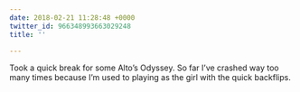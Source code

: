 ```yaml
---
date: 2018-02-21 11:28:48 +0000
twitter_id: 966348993663029248
title: ''

---
```

Took a quick break for some Alto’s Odyssey. So far I’ve crashed way too many times because I’m used to playing as the girl with the quick backflips.
